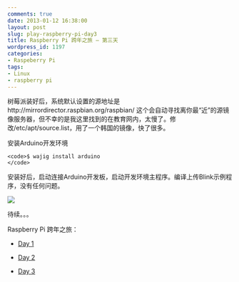 ```yaml
---
comments: true
date: 2013-01-12 16:38:00
layout: post
slug: play-raspberry-pi-day3
title: Raspberry Pi 跨年之旅 – 第三天
wordpress_id: 1197
categories:
- Raspeberry Pi
tags:
- Linux
- raspberry pi
---
```


树莓派装好后，系统默认设置的源地址是http://mirrordirector.raspbian.org/raspbian/ 这个会自动寻找离你最“近”的源镜像服务器，但不幸的是我这里找到的在教育网内，太慢了。修改/etc/apt/source.list，用了一个韩国的镜像，快了很多。





安装Arduino开发环境




    
    <code>$ wajig install arduino
    </code>





安装好后，启动连接Arduino开发板，启动开发环境主程序。编译上传Blink示例程序，没有任何问题。





[![](http://guoyong.me/blog/wp-content/uploads/2013/01/IMG_4202-150x150.jpg)](http://guoyong.me/blog/wp-content/uploads/2013/01/IMG_4202.jpg)





待续。。。





Raspberry Pi 跨年之旅：







  * [Day 1](http://guoyong.me/linux/play-raspberry-pi-day1/)


  * [Day 2](http://guoyong.me/linux/play-raspberry-pi-day2/)


  * [Day 3](http://guoyong.me/linux/play-raspberry-pi-day3/)




